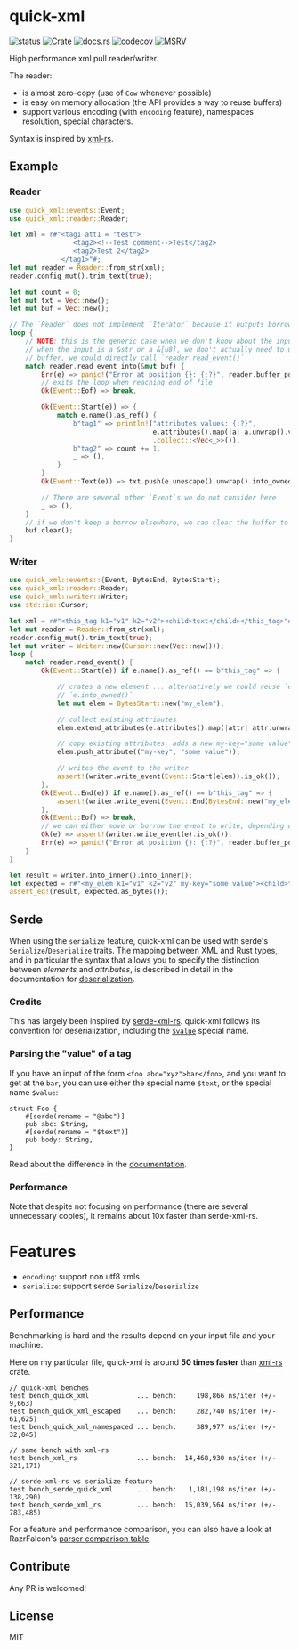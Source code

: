 # quick-xml

![status](https://github.com/tafia/quick-xml/actions/workflows/rust.yml/badge.svg)
[![Crate](https://img.shields.io/crates/v/quick-xml.svg)](https://crates.io/crates/quick-xml)
[![docs.rs](https://docs.rs/quick-xml/badge.svg)](https://docs.rs/quick-xml)
[![codecov](https://img.shields.io/codecov/c/github/tafia/quick-xml)](https://codecov.io/gh/tafia/quick-xml)
[![MSRV](https://img.shields.io/badge/rustc-1.52.0+-ab6000.svg)](https://blog.rust-lang.org/2021/05/06/Rust-1.52.0.html)

High performance xml pull reader/writer.

The reader:
- is almost zero-copy (use of `Cow` whenever possible)
- is easy on memory allocation (the API provides a way to reuse buffers)
- support various encoding (with `encoding` feature), namespaces resolution, special characters.

Syntax is inspired by [xml-rs](https://github.com/netvl/xml-rs).

## Example

### Reader

```rust
use quick_xml::events::Event;
use quick_xml::reader::Reader;

let xml = r#"<tag1 att1 = "test">
                <tag2><!--Test comment-->Test</tag2>
                <tag2>Test 2</tag2>
             </tag1>"#;
let mut reader = Reader::from_str(xml);
reader.config_mut().trim_text(true);

let mut count = 0;
let mut txt = Vec::new();
let mut buf = Vec::new();

// The `Reader` does not implement `Iterator` because it outputs borrowed data (`Cow`s)
loop {
    // NOTE: this is the generic case when we don't know about the input BufRead.
    // when the input is a &str or a &[u8], we don't actually need to use another
    // buffer, we could directly call `reader.read_event()`
    match reader.read_event_into(&mut buf) {
        Err(e) => panic!("Error at position {}: {:?}", reader.buffer_position(), e),
        // exits the loop when reaching end of file
        Ok(Event::Eof) => break,

        Ok(Event::Start(e)) => {
            match e.name().as_ref() {
                b"tag1" => println!("attributes values: {:?}",
                                    e.attributes().map(|a| a.unwrap().value)
                                    .collect::<Vec<_>>()),
                b"tag2" => count += 1,
                _ => (),
            }
        }
        Ok(Event::Text(e)) => txt.push(e.unescape().unwrap().into_owned()),

        // There are several other `Event`s we do not consider here
        _ => (),
    }
    // if we don't keep a borrow elsewhere, we can clear the buffer to keep memory usage low
    buf.clear();
}
```

### Writer

```rust
use quick_xml::events::{Event, BytesEnd, BytesStart};
use quick_xml::reader::Reader;
use quick_xml::writer::Writer;
use std::io::Cursor;

let xml = r#"<this_tag k1="v1" k2="v2"><child>text</child></this_tag>"#;
let mut reader = Reader::from_str(xml);
reader.config_mut().trim_text(true);
let mut writer = Writer::new(Cursor::new(Vec::new()));
loop {
    match reader.read_event() {
        Ok(Event::Start(e)) if e.name().as_ref() == b"this_tag" => {

            // crates a new element ... alternatively we could reuse `e` by calling
            // `e.into_owned()`
            let mut elem = BytesStart::new("my_elem");

            // collect existing attributes
            elem.extend_attributes(e.attributes().map(|attr| attr.unwrap()));

            // copy existing attributes, adds a new my-key="some value" attribute
            elem.push_attribute(("my-key", "some value"));

            // writes the event to the writer
            assert!(writer.write_event(Event::Start(elem)).is_ok());
        },
        Ok(Event::End(e)) if e.name().as_ref() == b"this_tag" => {
            assert!(writer.write_event(Event::End(BytesEnd::new("my_elem"))).is_ok());
        },
        Ok(Event::Eof) => break,
        // we can either move or borrow the event to write, depending on your use-case
        Ok(e) => assert!(writer.write_event(e).is_ok()),
        Err(e) => panic!("Error at position {}: {:?}", reader.buffer_position(), e),
    }
}

let result = writer.into_inner().into_inner();
let expected = r#"<my_elem k1="v1" k2="v2" my-key="some value"><child>text</child></my_elem>"#;
assert_eq!(result, expected.as_bytes());
```

## Serde

When using the `serialize` feature, quick-xml can be used with serde's `Serialize`/`Deserialize` traits.
The mapping between XML and Rust types, and in particular the syntax that allows you to specify the
distinction between *elements* and *attributes*, is described in detail in the documentation
for [deserialization](https://docs.rs/quick-xml/latest/quick_xml/de/).

### Credits

This has largely been inspired by [serde-xml-rs](https://github.com/RReverser/serde-xml-rs).
quick-xml follows its convention for deserialization, including the
[`$value`](https://github.com/RReverser/serde-xml-rs#parsing-the-value-of-a-tag) special name.

### Parsing the "value" of a tag

If you have an input of the form `<foo abc="xyz">bar</foo>`, and you want to get at the `bar`,
you can use either the special name `$text`, or the special name `$value`:

```rust,ignore
struct Foo {
    #[serde(rename = "@abc")]
    pub abc: String,
    #[serde(rename = "$text")]
    pub body: String,
}
```

Read about the difference in the [documentation](https://docs.rs/quick-xml/latest/quick_xml/de/index.html#difference-between-text-and-value-special-names).

### Performance

Note that despite not focusing on performance (there are several unnecessary copies), it remains about 10x faster than serde-xml-rs.

# Features

- `encoding`: support non utf8 xmls
- `serialize`: support serde `Serialize`/`Deserialize`

## Performance

Benchmarking is hard and the results depend on your input file and your machine.

Here on my particular file, quick-xml is around **50 times faster** than [xml-rs](https://crates.io/crates/xml-rs) crate.

```
// quick-xml benches
test bench_quick_xml            ... bench:     198,866 ns/iter (+/- 9,663)
test bench_quick_xml_escaped    ... bench:     282,740 ns/iter (+/- 61,625)
test bench_quick_xml_namespaced ... bench:     389,977 ns/iter (+/- 32,045)

// same bench with xml-rs
test bench_xml_rs               ... bench:  14,468,930 ns/iter (+/- 321,171)

// serde-xml-rs vs serialize feature
test bench_serde_quick_xml      ... bench:   1,181,198 ns/iter (+/- 138,290)
test bench_serde_xml_rs         ... bench:  15,039,564 ns/iter (+/- 783,485)
```

For a feature and performance comparison, you can also have a look at RazrFalcon's [parser comparison table](https://github.com/RazrFalcon/roxmltree#parsing).

## Contribute

Any PR is welcomed!

## License

MIT
